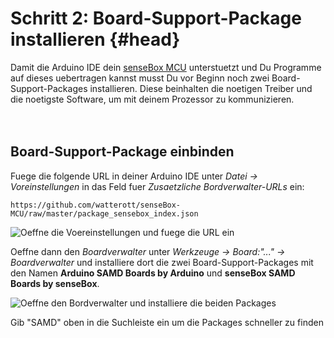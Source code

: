 # Schritt 2: Board-Support-Package installieren {#head}

<div class="description">Damit die Arduino IDE dein <a href="../komponenten/sensebox-mcu.html">senseBox MCU</a> unterstuetzt und Du Programme auf dieses uebertragen kannst musst Du vor Beginn noch zwei Board-Support-Packages installieren. Diese beinhalten die noetigen Treiber und die noetigste Software, um mit deinem Prozessor zu kommunizieren.</div>
<div class="line">
    <br>
    <br>
</div>

## Board-Support-Package einbinden 

Fuege die folgende URL in deiner Arduino IDE unter *Datei -> Voreinstellungen* in das Feld fuer *Zusaetzliche Bordverwalter-URLs* ein:
```
https://github.com/watterott/senseBox-MCU/raw/master/package_sensebox_index.json
```

![Oeffne die Voereinstellungen und fuege die URL ein](https://github.com/sensebox/books-v2/blob/edu/pictures/bsp/Ardu1.png?raw=true)

Oeffne dann den *Boardverwalter* unter *Werkzeuge -> Board:"..." -> Boardverwalter* und installiere dort die zwei Board-Support-Packages mit den Namen **Arduino SAMD Boards by Arduino** und **senseBox SAMD Boards by senseBox**.

![Oeffne den Bordverwalter und installiere die beiden Packages](https://github.com/sensebox/books-v2/blob/edu/pictures/bsp/Ardu2.png?raw=true)

<div class="box_info">
    <i class="fa fa-info fa-fw" aria-hidden="true" style="color: #42acf3;"></i>
  Gib "SAMD" oben in die Suchleiste ein um die Packages schneller zu finden
</div>










